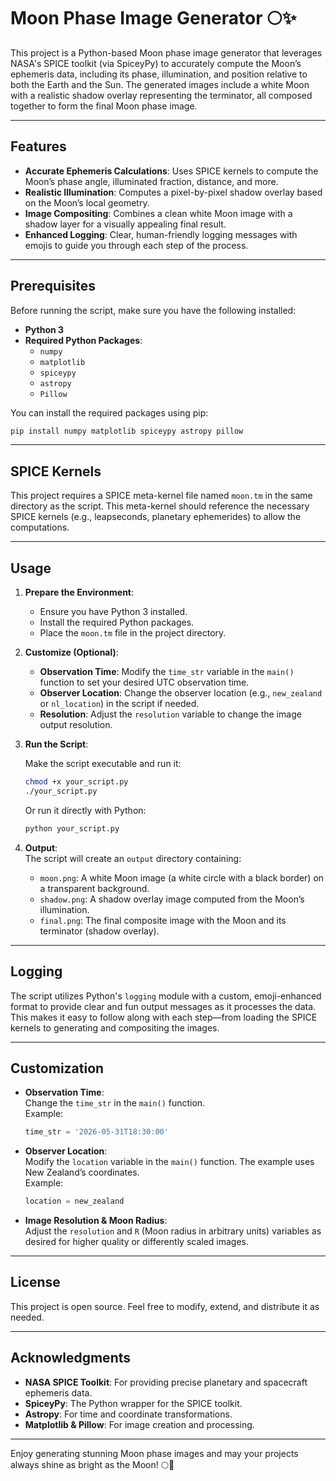 
# Moon Phase Image Generator 🌕✨

This project is a Python-based Moon phase image generator that leverages NASA's SPICE toolkit (via SpiceyPy) to accurately compute the Moon’s ephemeris data, including its phase, illumination, and position relative to both the Earth and the Sun. The generated images include a white Moon with a realistic shadow overlay representing the terminator, all composed together to form the final Moon phase image.

---

## Features

- **Accurate Ephemeris Calculations**: Uses SPICE kernels to compute the Moon’s phase angle, illuminated fraction, distance, and more.
- **Realistic Illumination**: Computes a pixel-by-pixel shadow overlay based on the Moon’s local geometry.
- **Image Compositing**: Combines a clean white Moon image with a shadow layer for a visually appealing final result.
- **Enhanced Logging**: Clear, human-friendly logging messages with emojis to guide you through each step of the process.

---

## Prerequisites

Before running the script, make sure you have the following installed:

- **Python 3**  
- **Required Python Packages**:
  - `numpy`
  - `matplotlib`
  - `spiceypy`
  - `astropy`
  - `Pillow`

You can install the required packages using pip:

```bash
pip install numpy matplotlib spiceypy astropy pillow
```

---

## SPICE Kernels

This project requires a SPICE meta-kernel file named `moon.tm` in the same directory as the script. This meta-kernel should reference the necessary SPICE kernels (e.g., leapseconds, planetary ephemerides) to allow the computations.

---

## Usage

1. **Prepare the Environment**:
    - Ensure you have Python 3 installed.
    - Install the required Python packages.
    - Place the `moon.tm` file in the project directory.

2. **Customize (Optional)**:
    - **Observation Time**: Modify the `time_str` variable in the `main()` function to set your desired UTC observation time.
    - **Observer Location**: Change the observer location (e.g., `new_zealand` or `nl_location`) in the script if needed.
    - **Resolution**: Adjust the `resolution` variable to change the image output resolution.

3. **Run the Script**:

   Make the script executable and run it:

   ```bash
   chmod +x your_script.py
   ./your_script.py
   ```

   Or run it directly with Python:

    ```bash
    python your_script.py
    ```

4. **Output**:  
   The script will create an `output` directory containing:
    - `moon.png`: A white Moon image (a white circle with a black border) on a transparent background.
    - `shadow.png`: A shadow overlay image computed from the Moon’s illumination.
    - `final.png`: The final composite image with the Moon and its terminator (shadow overlay).

---

## Logging

The script utilizes Python's `logging` module with a custom, emoji-enhanced format to provide clear and fun output messages as it processes the data. This makes it easy to follow along with each step—from loading the SPICE kernels to generating and compositing the images.

---

## Customization

- **Observation Time**:  
  Change the `time_str` in the `main()` function.  
  Example:
  ```python
  time_str = '2026-05-31T18:30:00'
  ```

- **Observer Location**:  
  Modify the `location` variable in the `main()` function. The example uses New Zealand’s coordinates.  
  Example:
  ```python
  location = new_zealand
  ```

- **Image Resolution & Moon Radius**:  
  Adjust the `resolution` and `R` (Moon radius in arbitrary units) variables as desired for higher quality or differently scaled images.

---

## License

This project is open source. Feel free to modify, extend, and distribute it as needed.

---

## Acknowledgments

- **NASA SPICE Toolkit**: For providing precise planetary and spacecraft ephemeris data.
- **SpiceyPy**: The Python wrapper for the SPICE toolkit.
- **Astropy**: For time and coordinate transformations.
- **Matplotlib & Pillow**: For image creation and processing.

---

Enjoy generating stunning Moon phase images and may your projects always shine as bright as the Moon! 🌕🚀